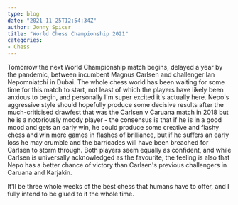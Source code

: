 ```yaml
---
type: blog
date: "2021-11-25T12:54:34Z"
author: Jonny Spicer
title: "World Chess Championship 2021"
categories:
- Chess
---
```

Tomorrow the next World Championship match begins, delayed a year by the pandemic, between incumbent Magnus Carlsen and challenger Ian Nepomniatchi in Dubai. The whole chess world has been waiting for some time for this
match to start, not least of which the players have likely been anxious to begin, and personally I'm super excited it's actually here. Nepo's aggressive style should hopefully produce some decisive results after the
much-criticised drawfest that was the Carlsen v Caruana match in 2018 but he is a notoriously moody player - the consensus is that if he is in a good mood and gets an early win, he could produce some creative and flashy
chess and win more games in flashes of brilliance, but if he suffers an early loss he may crumble and the barricades will have been breached for Carlsen to storm through. Both players seem equally as confident, and while
Carlsen is universally acknowledged as the favourite, the feeling is also that Nepo has a better chance of victory than Carlsen's previous challengers in Caruana and Karjakin.

It'll be three whole weeks of the best chess that humans have to offer, and I fully intend to be glued to it the whole time.

